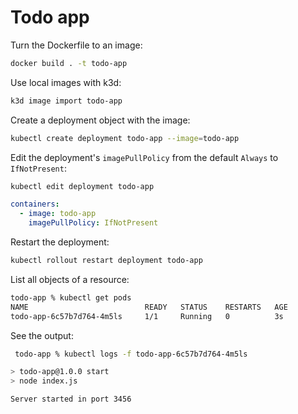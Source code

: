 # Todo app

Turn the Dockerfile to an image:

```bash
docker build . -t todo-app
```

Use local images with k3d:

```bash
k3d image import todo-app
```

Create a deployment object with the image:

```bash
kubectl create deployment todo-app --image=todo-app
```

Edit the deployment's `imagePullPolicy` from the default `Always` to `IfNotPresent`:

```bash
kubectl edit deployment todo-app
```

```yaml
containers:
  - image: todo-app
    imagePullPolicy: IfNotPresent
```

Restart the deployment:

```bash
kubectl rollout restart deployment todo-app
```

List all objects of a resource:

```bash
todo-app % kubectl get pods                                                     
NAME                          READY   STATUS    RESTARTS   AGE
todo-app-6c57b7d764-4m5ls     1/1     Running   0          3s
```

See the output:

```bash
 todo-app % kubectl logs -f todo-app-6c57b7d764-4m5ls

> todo-app@1.0.0 start
> node index.js

Server started in port 3456
```